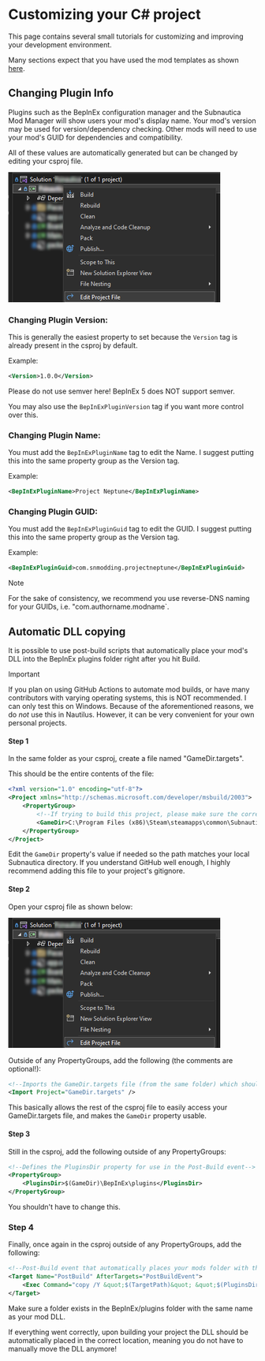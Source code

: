 # Customizing your C# project

This page contains several small tutorials for customizing and improving your development environment.

Many sections expect that you have used the mod templates as shown [here](../guides/simple-mod.md).

## Changing Plugin Info

Plugins such as the BepInEx configuration manager and the Subnautica Mod Manager will show users your mod's display name.
Your mod's version may be used for version/dependency checking. Other mods will need to use your mod's GUID for dependencies and compatibility.

All of these values are automatically generated but can be changed by editing your csproj file.

![Solution, C# Project, Right Click, Edit Project File](../images/tutorials/edit-csproj.png)

### Changing Plugin Version:

This is generally the easiest property to set because the `Version` tag is already present in the csproj by default.

Example:

```xml
<Version>1.0.0</Version>
```

Please do not use semver here! BepInEx 5 does NOT support semver.

You may also use the `BepInExPluginVersion` tag if you want more control over this.

### Changing Plugin Name:

You must add the `BepInExPluginName` tag to edit the Name. I suggest putting this into the same property group as the Version tag.

Example:

```xml
<BepInExPluginName>Project Neptune</BepInExPluginName>
```

### Changing Plugin GUID:

You must add the `BepInExPluginGuid` tag to edit the GUID. I suggest putting this into the same property group as the Version tag.

Example:

```xml
<BepInExPluginGuid>com.snmodding.projectneptune</BepInExPluginGuid>
```

> [!NOTE]
> For the sake of consistency, we recommend you use reverse-DNS naming for your GUIDs, i.e. "com.authorname.modname`.

## Automatic DLL copying

It is possible to use post-build scripts that automatically place your mod's DLL into the BepInEx plugins folder right after you hit Build.

> [!IMPORTANT]
> If you plan on using GitHub Actions to automate mod builds, or have many contributors with varying operating systems, this is NOT recommended. I can only test this on Windows.
Because of the aforementioned reasons, we do *not* use this in Nautilus. However, it can be very convenient for your own personal projects.

#### Step 1

In the same folder as your csproj, create a file named "GameDir.targets".

This should be the entire contents of the file:

```xml
<?xml version="1.0" encoding="utf-8"?>
<Project xmlns="http://schemas.microsoft.com/developer/msbuild/2003">
	<PropertyGroup>
		<!--If trying to build this project, please make sure the correct directory to your Subnautica folder is listed below:-->
		<GameDir>C:\Program Files (x86)\Steam\steamapps\common\Subnautica</GameDir>
	</PropertyGroup>
</Project>
```

Edit the `GameDir` property's value if needed so the path matches your local Subnautica directory.
If you understand GitHub well enough, I highly recommend adding this file to your project's gitignore.

#### Step 2

Open your csproj file as shown below:

![Solution, C# Project, Right Click, Edit Project File](../images/tutorials/edit-csproj.png)

Outside of any PropertyGroups, add the following (the comments are optional!):

```xml
<!--Imports the GameDir.targets file (from the same folder) which should contain the path to the Subnautica directory for the post-build event-->
<Import Project="GameDir.targets" />
```

This basically allows the rest of the csproj file to easily access your GameDir.targets file, and makes the `GameDir` property usable.

#### Step 3

Still in the csproj, add the following outside of any PropertyGroups:

```xml
<!--Defines the PluginsDir property for use in the Post-Build event-->
<PropertyGroup>
	<PluginsDir>$(GameDir)\BepInEx\plugins</PluginsDir>
</PropertyGroup>
```

You shouldn't have to change this.

### Step 4

Finally, once again in the csproj outside of any PropertyGroups, add the following:

```xml
<!--Post-Build event that automatically places your mods folder with the DLL and documentation into your plugins folder as defined in GameDir.targets-->
<Target Name="PostBuild" AfterTargets="PostBuildEvent">
	<Exec Command="copy /Y &quot;$(TargetPath)&quot; &quot;$(PluginsDir)\$(TargetName)&quot;" />
</Target>
```

Make sure a folder exists in the BepInEx/plugins folder with the same name as your mod DLL.

If everything went correctly, upon building your project the DLL should be automatically placed in the correct location, meaning you do not have to manually move the DLL anymore!
